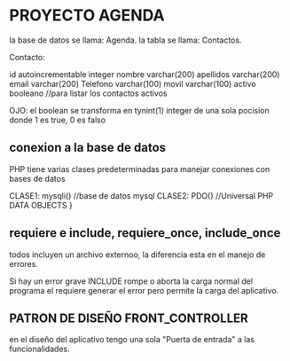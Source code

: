 # PROYECTO AGENDA

la base de datos se llama: Agenda.
la tabla se llama: Contactos.


Contacto:

id autoincrementable integer
nombre varchar(200)
apellidos varchar(200)
email varchar(200)
Telefono varchar(100)
movil varchar(100)
activo booleano //para listar los contactos activos

OJO: el boolean se transforma en tynint(1) integer de una sola pocision donde 1 es true, 0 es falso

## conexion a la base de datos


PHP tiene varias clases predeterminadas para manejar conexiones con bases de datos

CLASE1: mysqli() //base de datos mysql
CLASE2: PDO()  //Universal PHP DATA OBJECTS
}

## requiere e include, requiere_once, include_once



todos incluyen un archivo externoo, la diferencia esta en el manejo de errores.

Si hay un error grave INCLUDE rompe o aborta la carga normal del programa el requiere generar el error pero permite la carga del aplicativo. 


## PATRON DE DISEÑO FRONT_CONTROLLER

en el diseño del aplicativo tengo una sola "Puerta de entrada" a las funcionalidades.